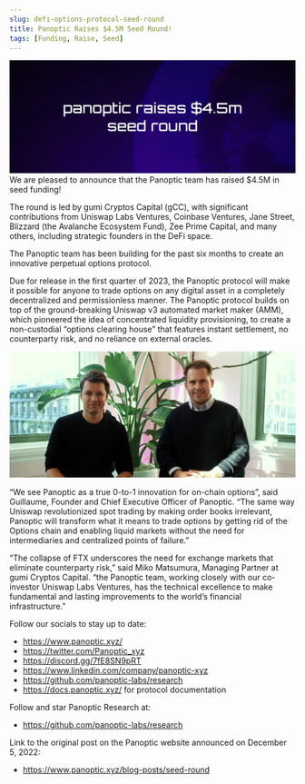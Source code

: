 ```yaml
---
slug: defi-options-protocol-seed-round
title: Panoptic Raises $4.5M Seed Round!
tags: [Funding, Raise, Seed]
---
```

![seed-round-banner](./seed-round-banner.png)
We are pleased to announce that the Panoptic team has raised $4.5M in seed funding!

The round is led by gumi Cryptos Capital (gCC), with significant contributions from Uniswap Labs Ventures, Coinbase Ventures, Jane Street, Blizzard (the Avalanche Ecosystem Fund), Zee Prime Capital, and many others, including strategic founders in the DeFi space.

<!--truncate-->

The Panoptic team has been building for the past six months to create an innovative perpetual options protocol.

Due for release in the first quarter of 2023, the Panoptic protocol will make it possible for anyone to trade options on any digital asset in a completely decentralized and permissionless manner. The Panoptic protocol builds on top of the ground-breaking Uniswap v3 automated market maker (AMM), which pioneered the idea of concentrated liquidity provisioning, to create a non-custodial “options clearing house” that features instant settlement, no counterparty risk, and no reliance on external oracles.

![seed-round-founders](./seed-round-founders.png)

“We see Panoptic as a true 0-to-1 innovation for on-chain options”, said Guillaume, Founder and Chief Executive Officer of Panoptic. “The same way Uniswap revolutionized spot trading by making order books irrelevant, Panoptic will transform what it means to trade options by getting rid of the Options chain and enabling liquid markets without the need for intermediaries and centralized points of failure.”

“The collapse of FTX underscores the need for exchange markets that eliminate counterparty risk,” said Miko Matsumura, Managing Partner at gumi Cryptos Capital. “the Panoptic team, working closely with our co-investor Uniswap Labs Ventures, has the technical excellence to make fundamental and lasting improvements to the world’s financial infrastructure.”

Follow our socials to stay up to date:

- https://www.panoptic.xyz/
- https://twitter.com/Panoptic_xyz
- https://discord.gg/7fE8SN9pRT
- https://www.linkedin.com/company/panoptic-xyz
- https://github.com/panoptic-labs/research
- https://docs.panoptic.xyz/ for protocol documentation

Follow and star Panoptic Research at:
- https://github.com/panoptic-labs/research

Link to the original post on the Panoptic website announced on December 5, 2022:
- https://www.panoptic.xyz/blog-posts/seed-round